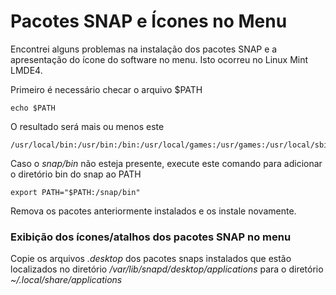# Pacotes SNAP e Ícones no Menu

Encontrei alguns problemas na instalação dos pacotes SNAP e a apresentação do ícone do software no menu. Isto ocorreu no Linux Mint LMDE4.

Primeiro é necessário checar o arquivo $PATH

```
echo $PATH

```
O resultado será mais ou menos este

```
/usr/local/bin:/usr/bin:/bin:/usr/local/games:/usr/games:/usr/local/sbin:/usr/sbin:/sbin:/snap/bin

```
Caso o *snap/bin* não esteja presente, execute este comando para adicionar o diretório bin do snap ao PATH

```
export PATH="$PATH:/snap/bin"

```
Remova os pacotes anteriormente instalados e os instale novamente.


### Exibição dos ícones/atalhos dos pacotes SNAP no menu

Copie os arquivos *.desktop* dos pacotes snaps instalados que estão localizados no diretório */var/lib/snapd/desktop/applications* para  o diretório *~/.local/share/applications*